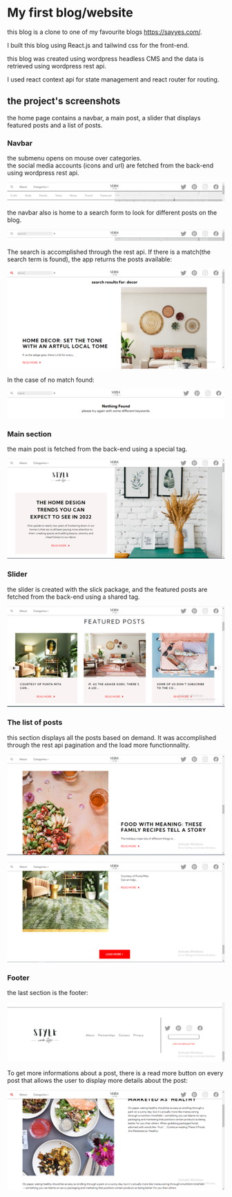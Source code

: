 # My first blog/website

this blog is a clone to one of my favourite blogs <https://sayyes.com/>.

I built this blog using React.js and tailwind css for the front-end.

this blog was created using wordpress headless CMS and the data is retrieved using wordpress rest api.

I used react context api for state management and react router for routing.

## the project's screenshots

the home page contains a navbar, a main post, a slider that displays featured posts and a list of posts.

### Navbar

the submenu opens on mouse over categories.  
the social media accounts (icons and url) are fetched from the back-end using wordpress rest api.

![the navbar and submenu](/src/images/navbar-submenu.PNG)

the navbar also is home to a search form to look for different posts on the blog.

![the search form](/src/images/navbar-search.PNG)

The search is accomplished through the rest api. If there is a match(the search term is found), the app returns the posts available:

![the search results](/src/images/search-results.PNG)

In the case of no match found:

![no results](/src/images/no-results.PNG)

### Main section

the main post is fetched from the back-end using a special tag.

![the hero post](/src/images/hero.PNG)

### Slider

the slider is created with the slick package, and the featured posts are fetched from the back-end using a shared tag.

![the slider](/src/images/slider.PNG)

### The list of posts

this section displays all the posts based on demand. It was accomplished through the rest api pagination and the load more functionnality.

![the posts list](/src/images/posts-list.PNG)

![load more button](/src/images/load-more.PNG)

### Footer

the last section is the footer:

![footer](/src/images/footer.PNG)

To get more informations about a post, there is a read more button on every post that allows the user to display more details about the post:

![post details](/src/images/post-details.PNG)
